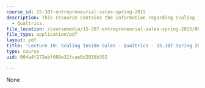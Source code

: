 ```yaml
---
course_id: 15-387-entrepreneurial-sales-spring-2015
description: This resource contains the information regarding Scaling Inside Sales
  - Qualtrics.
file_location: /coursemedia/15-387-entrepreneurial-sales-spring-2015/004a4f272ebf089e32fcae0d2916b302_MIT15_387S15_Lecture10.pdf
file_type: application/pdf
layout: pdf
title: 'Lecture 10: Scaling Inside Sales - Qualtrics - 15.387 Spring 2015'
type: course
uid: 004a4f272ebf089e32fcae0d2916b302

---
```

None